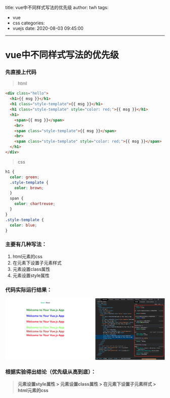 title: vue中不同样式写法的优先级
author: twh
tags:
  - vue
  - css
categories:
  - vuejs
date: 2020-08-03 09:45:00
---
# vue中不同样式写法的优先级

### 先直接上代码

> html
```html
<div class="hello">
  <h1>{{ msg }}</h1>
  <h1 class="style-template">{{ msg }}</h1>
  <h1 class="style-template" style="color: red;">{{ msg }}</h1>
  <h1>
    <span>{{ msg }}</span>
    <br>
    <span class="style-template">{{ msg }}</span>
    <br>
    <span class="style-template" style="color: red;">{{ msg }}</span>
  </h1>
</div>
```

> css
```css
h1 {
  color: green;
  .style-template {
    color: brown;
  }
  span {
    color: chartreuse;
  }
}
.style-template {
  color: blue;
}
```

### 主要有几种写法：
1. html元素的css
2. 在元素下设置子元素样式
3. 元素设置class属性
4. 元素设置style属性

### 代码实际运行结果：
![css-demo](../images/WX20200807-102652.png)

### 根据实验得出结论（优先级从高到底）：
> **元素设置style属性 > 元素设置class属性 > 在元素下设置子元素样式 > html元素的css**